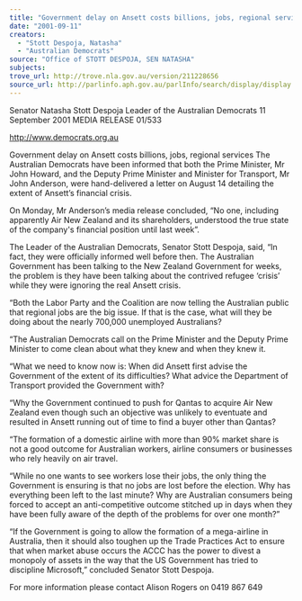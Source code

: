 ```yaml
---
title: "Government delay on Ansett costs billions, jobs, regional services."
date: "2001-09-11"
creators:
  - "Stott Despoja, Natasha"
  - "Australian Democrats"
source: "Office of STOTT DESPOJA, SEN NATASHA"
subjects:
trove_url: http://trove.nla.gov.au/version/211228656
source_url: http://parlinfo.aph.gov.au/parlInfo/search/display/display.w3p;query=Id%3A%22media/pressrel/R1X46%22
---
```


 Senator Natasha Stott Despoja  Leader of the Australian Democrats 11 September 2001                            MEDIA RELEASE                      01/533

 http://www.democrats.org.au

 Government delay on Ansett costs billions, jobs, regional services The Australian Democrats have been informed that both the Prime Minister, Mr John Howard, and the Deputy Prime Minister and Minister for Transport, Mr John Anderson, were hand-delivered a letter on August 14 detailing the extent of Ansett’s financial crisis.

 On Monday, Mr Anderson’s media release concluded, “No one, including apparently Air New Zealand and its shareholders, understood the true state of the company's financial position until last week”.

 The Leader of the Australian Democrats, Senator Stott Despoja, said, “In fact, they were officially informed well before then. The Australian Government has been talking to the New Zealand Government for weeks, the problem is they have been talking about the contrived refugee ‘crisis’ while they were ignoring the real Ansett crisis.

 “Both the Labor Party and the Coalition are now telling the Australian public that regional jobs are the big issue. If that is the case, what will they be doing about the nearly 700,000 unemployed Australians?

 “The Australian Democrats call on the Prime Minister and the Deputy Prime Minister to come clean about what they knew and when they knew it.

 “What we need to know now is: When did Ansett first advise the Government of the extent of its difficulties? What advice the Department of Transport provided the Government with?

 “Why the Government continued to push for Qantas to acquire Air New Zealand even though such an objective was unlikely to eventuate and resulted in Ansett running out of time to find a buyer other than Qantas?

 “The formation of a domestic airline with more than 90% market share is not a good outcome for Australian workers, airline consumers or businesses who rely heavily on air travel.

 “While no one wants to see workers lose their jobs, the only thing the Government is ensuring is that no jobs are lost before the election. Why has everything been left to the last minute? Why are Australian consumers being forced to accept an anti-competitive outcome stitched up in days when they have been fully aware of the depth of the problems for over one month?”

 “If the Government is going to allow the formation of a mega-airline in Australia, then it should also toughen up the Trade Practices Act to ensure that when market abuse occurs the ACCC has the power to divest a monopoly of assets in the way that the US Government has tried to discipline Microsoft,” concluded Senator Stott Despoja.

 For more information please contact Alison Rogers on 0419 867 649

